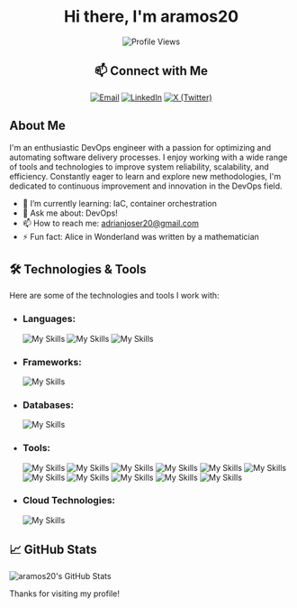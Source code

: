 <div align="center">

# Hi there, I'm aramos20

![Profile Views](https://komarev.com/ghpvc/?username=aramos20&color=blue)

## 📫 Connect with Me

<a href="mailto:adrianjoser20@gmail.com"><img src="https://go-skill-icons.vercel.app/api/icons?i=gmail" alt="Email"></a>
<a href="https://www.linkedin.com/in/adriánramos" target="_blank" rel="noopener noreferrer"><img src="https://go-skill-icons.vercel.app/api/icons?i=linkedin" alt="LinkedIn"></a>
<a href="https://x.com/" target="_blank" rel="noopener noreferrer"><img src="https://go-skill-icons.vercel.app/api/icons?i=twitter" alt="X (Twitter)"></a>

</div>

## About Me

I'm an enthusiastic DevOps engineer with a passion for optimizing and automating software delivery processes. I enjoy working with a wide range of tools and technologies to improve system reliability, scalability, and efficiency. Constantly eager to learn and explore new methodologies, I'm dedicated to continuous improvement and innovation in the DevOps field.

- 🌱 I’m currently learning: IaC, container orchestration
- 💬 Ask me about: DevOps!
- 📫 How to reach me: adrianjoser20@gmail.com
- ⚡ Fun fact: Alice in Wonderland was written by a mathematician

## 🛠️ Technologies & Tools

Here are some of the technologies and tools I work with:

- ### Languages:
  ![My Skills](https://go-skill-icons.vercel.app/api/icons?i=python)
  ![My Skills](https://go-skill-icons.vercel.app/api/icons?i=bash)
  ![My Skills](https://go-skill-icons.vercel.app/api/icons?i=yml)
- ### Frameworks:
  ![My Skills](https://go-skill-icons.vercel.app/api/icons?i=nodejs)
- ### Databases:
  ![My Skills](https://go-skill-icons.vercel.app/api/icons?i=postgres)
- ### Tools:
  ![My Skills](https://go-skill-icons.vercel.app/api/icons?i=git)
  ![My Skills](https://go-skill-icons.vercel.app/api/icons?i=github)
  ![My Skills](https://go-skill-icons.vercel.app/api/icons?i=docker)
  ![My Skills](https://go-skill-icons.vercel.app/api/icons?i=githubactions)
  ![My Skills](https://go-skill-icons.vercel.app/api/icons?i=nginx)
  ![My Skills](https://go-skill-icons.vercel.app/api/icons?i=prometheus)
  ![My Skills](https://go-skill-icons.vercel.app/api/icons?i=grafana)
  ![My Skills](https://go-skill-icons.vercel.app/api/icons?i=sonarqube)
  ![My Skills](https://go-skill-icons.vercel.app/api/icons?i=vim)
  ![My Skills](https://go-skill-icons.vercel.app/api/icons?i=snyk)
  ![My Skills](https://go-skill-icons.vercel.app/api/icons?i=circleci)
- ### Cloud Technologies:
  ![My Skills](https://go-skill-icons.vercel.app/api/icons?i=aws)

## 📈 GitHub Stats

![aramos20's GitHub Stats](https://github-readme-stats.vercel.app/api?username=aramos20&show_icons=true&theme=radical)

Thanks for visiting my profile!
